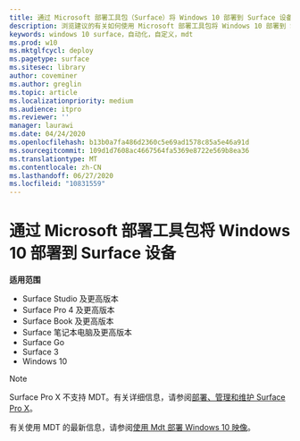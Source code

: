 ```yaml
---
title: 通过 Microsoft 部署工具包（Surface）将 Windows 10 部署到 Surface 设备
description: 浏览建议的有关如何使用 Microsoft 部署工具包将 Windows 10 部署到 Surface 设备的过程。
keywords: windows 10 surface，自动化，自定义，mdt
ms.prod: w10
ms.mktglfcycl: deploy
ms.pagetype: surface
ms.sitesec: library
author: coveminer
ms.author: greglin
ms.topic: article
ms.localizationpriority: medium
ms.audience: itpro
ms.reviewer: ''
manager: laurawi
ms.date: 04/24/2020
ms.openlocfilehash: b13b0a7fa486d2360c5e69ad1578c85a5e46a91d
ms.sourcegitcommit: 109d1d7608ac4667564fa5369e8722e569b8ea36
ms.translationtype: MT
ms.contentlocale: zh-CN
ms.lasthandoff: 06/27/2020
ms.locfileid: "10831559"
---
```

# 通过 Microsoft 部署工具包将 Windows 10 部署到 Surface 设备

**适用范围**

- Surface Studio 及更高版本
- Surface Pro 4 及更高版本
- Surface Book 及更高版本
- Surface 笔记本电脑及更高版本
- Surface Go
- Surface 3
- Windows 10

> [!NOTE]
> Surface Pro X 不支持 MDT。有关详细信息，请参阅[部署、管理和维护 Surface Pro X](surface-pro-arm-app-management.md)。

有关使用 MDT 的最新信息，请参阅[使用 Mdt 部署 Windows 10 映像](https://docs.microsoft.com/windows/deployment/deploy-windows-mdt/deploy-a-windows-10-image-using-mdt)。

